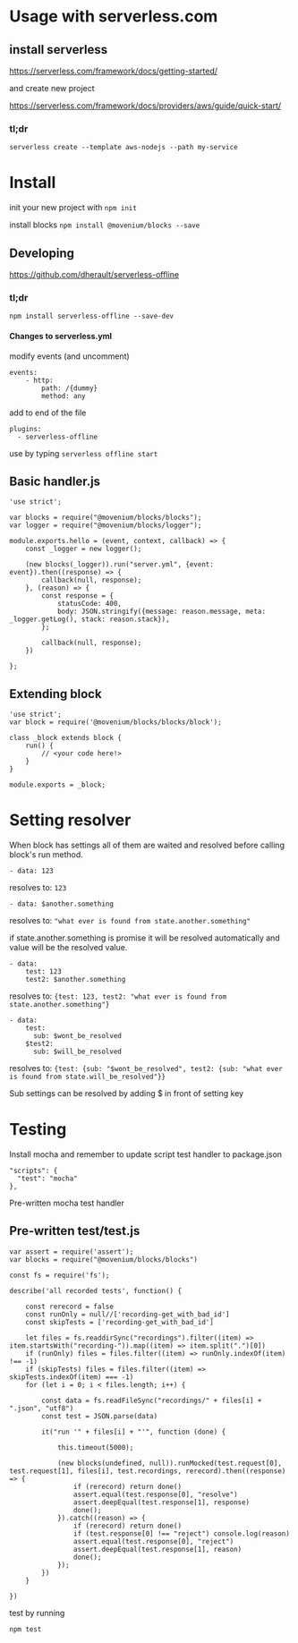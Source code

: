 # Usage with serverless.com

## install serverless

https://serverless.com/framework/docs/getting-started/

and create new project

https://serverless.com/framework/docs/providers/aws/guide/quick-start/

### tl;dr

`serverless create --template aws-nodejs --path my-service`

# Install

init your new project with `npm init`

install blocks `npm install @movenium/blocks --save`

## Developing

https://github.com/dherault/serverless-offline

### tl;dr
`npm install serverless-offline --save-dev`

#### Changes to serverless.yml

modify events (and uncomment)
```
events:
    - http:
        path: /{dummy}
        method: any
```

add to end of the file
```
plugins:
  - serverless-offline
``` 

use by typing `serverless offline start`

## Basic handler.js

```
'use strict';

var blocks = require("@movenium/blocks/blocks");
var logger = require("@movenium/blocks/logger");

module.exports.hello = (event, context, callback) => {
    const _logger = new logger();
    
    (new blocks(_logger)).run("server.yml", {event: event}).then((response) => {
        callback(null, response);
    }, (reason) => {
        const response = {
            statusCode: 400,
            body: JSON.stringify({message: reason.message, meta: _logger.getLog(), stack: reason.stack}),
        };

        callback(null, response);
    })

};

```

## Extending block

```
'use strict';
var block = require('@movenium/blocks/blocks/block');

class _block extends block {
    run() {
        // <your code here!>
    }
}

module.exports = _block;
``` 

# Setting resolver

When block has settings all of them are waited and resolved before calling block's run method.

```
- data: 123
```

resolves to: `123`

```
- data: $another.something
```

resolves to: `"what ever is found from state.another.something"`
 
if state.another.something is promise it will be resolved automatically and value will be the
resolved value.

```
- data:
    test: 123
    test2: $another.something
```

resolves to: `{test: 123, test2: "what ever is found from state.another.something"}`
 
```
- data:
    test: 
      sub: $wont_be_resolved
    $test2:
      sub: $will_be_resolved
```

resolves to: `{test: {sub: "$wont_be_resolved", test2: {sub: "what ever is found from state.will_be_resolved"}}`
 
Sub settings can be resolved by adding $ in front of setting key


# Testing

Install mocha and remember to update script test handler to package.json

```
"scripts": {
  "test": "mocha"
},
```

Pre-written mocha test handler

## Pre-written test/test.js

```
var assert = require('assert');
var blocks = require("@movenium/blocks/blocks")

const fs = require('fs');

describe('all recorded tests', function() {

    const rerecord = false
    const runOnly = null//['recording-get_with_bad_id']
    const skipTests = ['recording-get_with_bad_id']

    let files = fs.readdirSync("recordings").filter((item) => item.startsWith("recording-")).map((item) => item.split(".")[0])
    if (runOnly) files = files.filter((item) => runOnly.indexOf(item) !== -1)
    if (skipTests) files = files.filter((item) => skipTests.indexOf(item) === -1)
    for (let i = 0; i < files.length; i++) {

        const data = fs.readFileSync("recordings/" + files[i] + ".json", "utf8")
        const test = JSON.parse(data)

        it("run '" + files[i] + "'", function (done) {

            this.timeout(5000);

            (new blocks(undefined, null)).runMocked(test.request[0], test.request[1], files[i], test.recordings, rerecord).then((response) => {
                if (rerecord) return done()
                assert.equal(test.response[0], "resolve")
                assert.deepEqual(test.response[1], response)
                done();
            }).catch((reason) => {
                if (rerecord) return done()
                if (test.response[0] !== "reject") console.log(reason)
                assert.equal(test.response[0], "reject")
                assert.deepEqual(test.response[1], reason)
                done();
            });
        })
    }

})
```

test by running
```
npm test
```